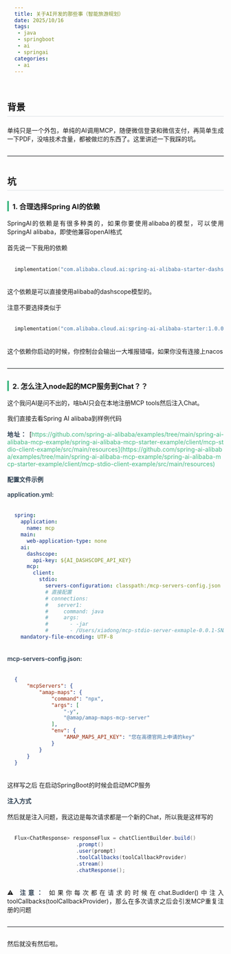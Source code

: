 ```yaml
---
title: 关于AI开发的那些事（智能旅游规划）
date: 2025/10/16
tags:
 - java
 - springboot
 - ai
 - springai
categories:
 - ai
---
```


## 背景

单纯只是一个外包，单纯的AI调用MCP，随便微信登录和微信支付，再简单生成一下PDF，没啥技术含量，都被做烂的东西了。这里讲述一下我踩的坑。

---

## 坑

### 1. 合理选择Spring AI的依赖

SpringAI的依赖是有很多种类的，如果你要使用alibaba的模型，可以使用SpringAI alibaba，即使他兼容openAI格式

首先说一下我用的依赖

```kotlin
implementation("com.alibaba.cloud.ai:spring-ai-alibaba-starter-dashscope:1.0.0.4")
```

这个依赖是可以直接使用alibaba的dashscope模型的。

注意不要选择类似于

```kotlin
implementation("com.alibaba.cloud.ai:spring-ai-alibaba-starter:1.0.0")
```

这个依赖你启动的时候，你控制台会输出一大堆报错喵，如果你没有连接上nacos

---

### 2. 怎么注入node起的MCP服务到Chat？？

这个我问AI是问不出的，啥bAI只会在本地注册MCP tools然后注入Chat。

我们直接去看Spring AI alibaba到样例代码

**地址：** [https://github.com/spring-ai-alibaba/examples/tree/main/spring-ai-alibaba-mcp-example/spring-ai-alibaba-mcp-starter-example/client/mcp-stdio-client-example/src/main/resources](https://github.com/spring-ai-alibaba/examples/tree/main/spring-ai-alibaba-mcp-example/spring-ai-alibaba-mcp-starter-example/client/mcp-stdio-client-example/src/main/resources)

#### 配置文件示例

**application.yml:**

```yaml
spring:
  application:
    name: mcp
  main:
    web-application-type: none
  ai:
    dashscope:
      api-key: ${AI_DASHSCOPE_API_KEY}
    mcp:
      client:
        stdio:
          servers-configuration: classpath:/mcp-servers-config.json
          # 直接配置
          # connections:
          #   server1:
          #     command: java
          #     args:
          #       - -jar
          #       - /Users/xiadong/mcp-stdio-server-exmaple-0.0.1-SNAPSHOT.jar  # 放一个绝对路径，修改为server jar包所在位置
  mandatory-file-encoding: UTF-8
```

**mcp-servers-config.json:**

```json
{
    "mcpServers": {
        "amap-maps": {
            "command": "npx",
            "args": [
                "-y",
                "@amap/amap-maps-mcp-server"
            ],
            "env": {
                "AMAP_MAPS_API_KEY": "您在高德官网上申请的key"
            }
        }
    }
}
```

这样写之后 在启动SpringBoot的时候会启动MCP服务

#### 注入方式

然后就是注入问题，我这边是每次请求都是一个新的Chat，所以我是这样写的

```java
Flux<ChatResponse> responseFlux = chatClientBuilder.build()
                    .prompt()
                    .user(prompt)
                    .toolCallbacks(toolCallbackProvider)
                    .stream()
                    .chatResponse();
```

⚠️ **注意：** 如果你每次都在请求的时候在chat.Budlder()中注入toolCallbacks(toolCallbackProvider)，那么在多次请求之后会引发MCP重复注册的问题

---

然后就没有然后啦。

<style>
/* 文章整体样式优化 */
article {
  line-height: 1.8;
  word-wrap: break-word;
  overflow-wrap: break-word;
}

/* 段落间距 */
p {
  margin: 1.2em 0;
  text-align: justify;
}

/* 标题样式增强 */
h2 {
  margin-top: 2em;
  margin-bottom: 1em;
  padding-bottom: 0.3em;
  border-bottom: 2px solid #eaecef;
}

h3 {
  margin-top: 1.5em;
  margin-bottom: 0.8em;
  padding-left: 0.5em;
  border-left: 4px solid #42b983;
}

h4 {
  margin-top: 1.2em;
  margin-bottom: 0.6em;
  color: #2c3e50;
}

/* 代码块样式 */
pre {
  margin: 1.5em 0;
  padding: 1.2em;
  border-radius: 6px;
  overflow-x: auto;
  background-color: #f6f8fa;
}

code {
  word-wrap: break-word;
  overflow-wrap: break-word;
  white-space: pre-wrap;
}

/* 行内代码 */
p code, li code {
  padding: 0.2em 0.4em;
  margin: 0;
  font-size: 0.9em;
  background-color: rgba(27, 31, 35, 0.05);
  border-radius: 3px;
}

/* 链接样式 */
a {
  color: #42b983;
  text-decoration: none;
  word-break: break-all;
}

a:hover {
  text-decoration: underline;
}

/* 分隔线 */
hr {
  margin: 2em 0;
  border: none;
  border-top: 2px solid #eaecef;
}

/* 列表样式 */
ul, ol {
  padding-left: 2em;
  margin: 1em 0;
}

li {
  margin: 0.5em 0;
}

/* 强调文本 */
strong {
  font-weight: 600;
  color: #2c3e50;
}

/* 引用块 */
blockquote {
  margin: 1.5em 0;
  padding: 0.8em 1.2em;
  border-left: 4px solid #42b983;
  background-color: #f3f5f7;
  color: #666;
}

/* 表格样式 */
table {
  border-collapse: collapse;
  width: 100%;
  margin: 1.5em 0;
  overflow-x: auto;
  display: block;
}

th, td {
  border: 1px solid #dfe2e5;
  padding: 0.6em 1em;
  text-align: left;
}

th {
  background-color: #f6f8fa;
  font-weight: 600;
}

/* 响应式设计 */
@media (max-width: 768px) {
  article {
    font-size: 0.95em;
  }
  
  pre {
    padding: 1em;
    font-size: 0.85em;
  }
  
  h2 {
    font-size: 1.5em;
  }
  
  h3 {
    font-size: 1.3em;
  }
}
</style>
